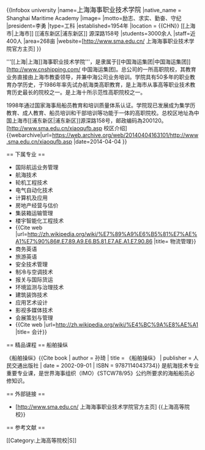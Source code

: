 {{Infobox university
|name=<big>上海海事职业技术学院</big>
|native_name = Shanghai Maritime Academy
|image=
|motto=励志、求实、勤奋、守纪
|president=李勇
|type=工科
|established=1954年
 |location          = {{CHN}} [[上海市|上海市]] [[浦东新区|浦东新区]] 源深路158号
|students=3000余人
|staff=近400人
|area=268亩
|website=[http://www.sma.edu.cn/ 上海海事职业技术学院官方主页]
}}

'''[[上海|上海]]海事职业技术学院'''，是隶属于[[中国海运集团|中国海运集团]]<ref>[http://www.cnshipping.com/ 中国海运集团]</ref>。总公司的一所高职院校，其教育业务直接由上海市教委领导，并兼中海公司业务培训。学院具有50多年的职业教育办学历史，于1986年率先试办航海类高职教育，是上海市从事高等职业技术教育历史最长的院校之一。是上海十所示范性高职院校之一。

1998年通过国家海事局船员教育和培训质量体系认证。学院现已发展成为集学历教育、成人教育、船员培训和干部培训等功能于一体的高职院校。总校区地址為中国上海市[[浦东新区|浦东新区]]源深路158号，邮政编码為200120。<ref>[http://www.sma.edu.cn/xiaoqufb.asp 校区介绍] {{webarchive|url=https://web.archive.org/web/20140404163101/http://www.sma.edu.cn/xiaoqufb.asp |date=2014-04-04 }}</ref>

== 下属专业 ==
* 国际航运业务管理
* 航海技术
* 轮机工程技术
* 电气自动化技术
* 计算机及应用
* 房地产经营与估价
* 集装箱运输管理
* 楼宇智能化工程技术
* {{Cite web |url=http://zh.wikipedia.org/wiki/%E7%89%A9%E6%B5%81%E7%AE%A1%E7%90%86#.E7.89.A9.E6.B5.81.E7.AE.A1.E7.90.86 |title= 物流管理}}
* 商务英语
* 旅游英语
* 安全技术管理
* 制冷与空调技术
* 报关与国际货运
* 环境监测与治理技术
* 建筑装饰技术
* 应用艺术设计
* 影视多媒体技术
* 会展策划与管理
* {{Cite web |url=http://zh.wikipedia.org/wiki/%E4%BC%9A%E8%AE%A1 |title= 会计}}

== 精品课程 == 
船舶操纵

《船舶操纵》<ref>{{Cite book | author = 孙琦  | title = 《船舶操纵》 |  publisher = 人民交通出版社 | date = 2002-09-01 | ISBN = 9787114043734}}</ref> 是航海技术专业重要专业课，是世界海事组织（IMO）《STCW78/95》公约所要求的海船船员必修知识。

== 外部链接 == 
* [http://www.sma.edu.cn/ 上海海事职业技术学院官方主页]
{{上海高等院校}}

== 参考文献 ==
<references/>


[[Category:上海高等院校|S]]